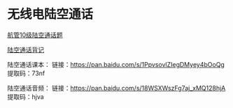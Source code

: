 # 无线电陆空通话

[航管10级陆空通话题](航管10级陆空通话题.rar)

[陆空通话背记](陆空通话背记.rar)

陆空通话课本：
链接：https://pan.baidu.com/s/1PpvsovlZIegDMyey4bOoQg 提取码：73nf

陆空通话音频：
链接：https://pan.baidu.com/s/18WSXWszFg7aj_xMQ128hjA 提取码：hjva 
